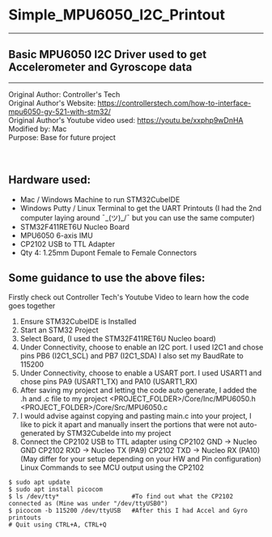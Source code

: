 # Simple_MPU6050_I2C_Printout
   
<hr> </hr>


<p align="center">   
  
   
  
  
  ## Basic MPU6050 I2C Driver used to get Accelerometer and Gyroscope data   

</p>


<hr> </hr>

Original Author: Controller's Tech  
Original Author's Website: https://controllerstech.com/how-to-interface-mpu6050-gy-521-with-stm32/  
Original Author's Youtube video used: https://youtu.be/xxphp9wDnHA  
Modified by: Mac  
Purpose: Base for future project   
<br> </br>


## Hardware used:
  - Mac / Windows Machine to run STM32CubeIDE
  - Windows Putty / Linux Terminal to get the UART Printouts (I had the 2nd computer laying around ¯\_(ツ)_/¯ but you can use the same computer)
  - STM32F411RET6U Nucleo Board
  - MPU6050 6-axis IMU
  - CP2102 USB to TTL Adapter 
  - Qty 4: 1.25mm Dupont Female to Female Connectors

## Some guidance to use the above files:
Firstly check out Controller Tech's Youtube Video to learn how the code goes together
  1) Ensure STM32CubeIDE is Installed
  2) Start an STM32 Project
  3) Select Board, (I used the STM32F411RET6U Nucleo board)
  4) Under Connectivity, choose to enable an I2C port. 
        I used I2C1 and chose pins PB6 (I2C1_SCL) and PB7 (I2C1_SDA)
        I also set my BaudRate to 115200
  5) Under Connectivity, choose to enable a USART port. 
        I used USART1 and chose pins PA9 (USART1_TX) and PA10 (USART1_RX)
  6) After saving my project and letting the code auto generate, I added the .h and .c file to my project 
        <PROJECT_FOLDER>/Core/Inc/MPU6050.h
        <PROJECT_FOLDER>/Core/Src/MPU6050.c
  7) I would advise against copying and pasting main.c into your project, I like to pick it apart and manually 
        insert the portions that were not auto-generated by STM32CubeIde into my project
  8) Connect the CP2102 USB to TTL adapter using CP2102 GND -> Nucleo GND
                                                CP2102 RXD -> Nucleo TX (PA9)
                                                CP2102 TXD -> Nucleo RX (PA10)
                                                (May differ for your setup depending on your HW and Pin configuration)  
  Linux Commands to see MCU output using the CP2102
  ```
  $ sudo apt update
  $ sudo apt install picocom
  $ ls /dev/tty*                    #To find out what the CP2102 connected as (Mine was under "/dev/ttyUSB0")
  $ picocom -b 115200 /dev/ttyUSB   #After this I had Accel and Gyro printouts
  # Quit using CTRL+A, CTRL+Q
  ```
